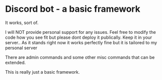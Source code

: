 # Discord bot - a basic framework
It works, sort of. 

I will NOT provide personal support for any issues. Feel free to modify the code how you see fit but please dont deploy it publically. Keep it in your server.. As it stands right now it works perfectly fine but it is tailored to my personal server

There are admin commands and some other misc commands that can be extended. 

This is really just a basic framework. 
